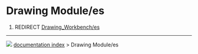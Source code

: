# Drawing Module/es
1.  REDIRECT [Drawing_Workbench/es](Drawing_Workbench/es.md)



---
![](images/Right_arrow.png) [documentation index](../README.md) > Drawing Module/es
